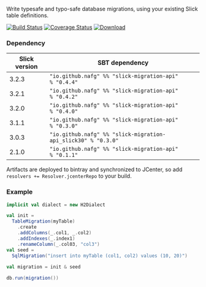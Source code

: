 Write typesafe and typo-safe database migrations, using your existing Slick table definitions.

[![Build Status](https://travis-ci.org/nafg/slick-migration-api.svg?branch=master)](https://travis-ci.org/nafg/slick-migration-api)
[![Coverage Status](https://img.shields.io/coveralls/nafg/slick-migration-api.svg)](https://coveralls.io/r/nafg/slick-migration-api?branch=master)
[![Download](https://api.bintray.com/packages/naftoligug/maven/slick-migration-api/images/download.svg) ](https://bintray.com/naftoligug/maven/slick-migration-api/_latestVersion)

### Dependency

| Slick version | SBT dependency                                                   |
|---------------|------------------------------------------------------------------|
| 3.2.3         | `"io.github.nafg" %% "slick-migration-api"         % "0.4.4"`    |
| 3.2.1         | `"io.github.nafg" %% "slick-migration-api"         % "0.4.2"`    |
| 3.2.0         | `"io.github.nafg" %% "slick-migration-api"         % "0.4.0"`    |
| 3.1.1         | `"io.github.nafg" %% "slick-migration-api"         % "0.3.0"`    |
| 3.0.3         | `"io.github.nafg" %% "slick-migration-api_slick30" % "0.3.0"`    |
| 2.1.0         | `"io.github.nafg" %% "slick-migration-api"         % "0.1.1"`    |

Artifacts are deployed to bintray and synchronized to JCenter, so add `resolvers += Resolver.jcenterRepo` to your build.


### Example

````scala
implicit val dialect = new H2Dialect

val init =
  TableMigration(myTable)
    .create
    .addColumns(_.col1, _.col2)
    .addIndexes(_.index1)
    .renameColumn(_.col03, "col3")
val seed =
  SqlMigration("insert into myTable (col1, col2) values (10, 20)")
  
val migration = init & seed

db.run(migration())
````
